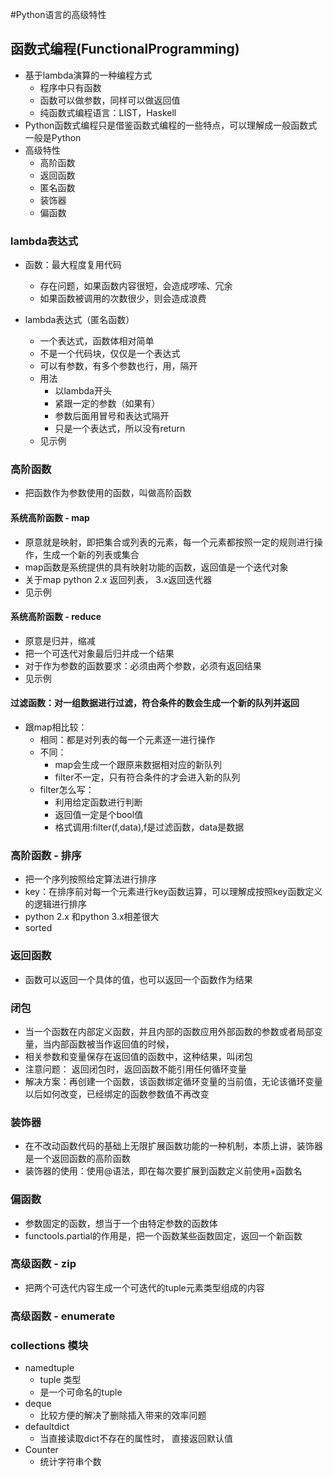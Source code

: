 #Python语言的高级特性
## 函数式编程(FunctionalProgramming)
 - 基于lambda演算的一种编程方式
    - 程序中只有函数
    - 函数可以做参数，同样可以做返回值
    - 纯函数式编程语言：LIST，Haskell
 - Python函数式编程只是借鉴函数式编程的一些特点，可以理解成一般函数式一般是Python
 - 高级特性
    - 高阶函数
    - 返回函数
    - 匿名函数
    - 装饰器
    - 偏函数
    
### lambda表达式
 - 函数：最大程度复用代码
    - 存在问题，如果函数内容很短，会造成啰嗦、冗余
    - 如果函数被调用的次数很少，则会造成浪费
    
 - lambda表达式（匿名函数）
    - 一个表达式，函数体相对简单
    - 不是一个代码块，仅仅是一个表达式
    - 可以有参数，有多个参数也行，用，隔开
    - 用法
        - 以lambda开头
        - 紧跟一定的参数（如果有）
        - 参数后面用冒号和表达式隔开
        - 只是一个表达式，所以没有return
    - 见示例
        
### 高阶函数
 - 把函数作为参数使用的函数，叫做高阶函数

#### 系统高阶函数 - map
 - 原意就是映射，即把集合或列表的元素，每一个元素都按照一定的规则进行操作，生成一个新的列表或集合
 - map函数是系统提供的具有映射功能的函数，返回值是一个迭代对象
 - 关于map python 2.x 返回列表， 3.x返回迭代器
 - 见示例

#### 系统高阶函数 - reduce
 - 原意是归并，缩减
 - 把一个可迭代对象最后归并成一个结果
 - 对于作为参数的函数要求：必须由两个参数，必须有返回结果
 - 见示例
  
#### 过滤函数：对一组数据进行过滤，符合条件的数会生成一个新的队列并返回
 - 跟map相比较：
    - 相同：都是对列表的每一个元素逐一进行操作
    - 不同：
        - map会生成一个跟原来数据相对应的新队列
        - filter不一定，只有符合条件的才会进入新的队列
    - filter怎么写：
        - 利用给定函数进行判断
        - 返回值一定是个bool值
        - 格式调用:filter(f,data),f是过滤函数，data是数据

### 高阶函数 - 排序
 - 把一个序列按照给定算法进行排序
 - key：在排序前对每一个元素进行key函数运算，可以理解成按照key函数定义的逻辑进行排序
 - python 2.x 和python 3.x相差很大
 - sorted
 
### 返回函数
 - 函数可以返回一个具体的值，也可以返回一个函数作为结果
 
### 闭包
 - 当一个函数在内部定义函数，并且内部的函数应用外部函数的参数或者局部变量，当内部函数被当作返回值的时候，
 - 相关参数和变量保存在返回值的函数中，这种结果，叫闭包
 - 注意问题： 返回闭包时，返回函数不能引用任何循环变量
 - 解决方案：再创建一个函数，该函数绑定循环变量的当前值，无论该循环变量以后如何改变，已经绑定的函数参数值不再改变

  
### 装饰器
 - 在不改动函数代码的基础上无限扩展函数功能的一种机制，本质上讲，装饰器是一个返回函数的高阶函数
 - 装饰器的使用：使用@语法，即在每次要扩展到函数定义前使用+函数名
 
### 偏函数 
 - 参数固定的函数，想当于一个由特定参数的函数体
 - functools.partial的作用是，把一个函数某些函数固定，返回一个新函数
 
 
### 高级函数 - zip
 - 把两个可迭代内容生成一个可迭代的tuple元素类型组成的内容

### 高级函数 - enumerate

### collections 模块
 - namedtuple
    - tuple 类型
    - 是一个可命名的tuple
 - deque
    - 比较方便的解决了删除插入带来的效率问题
 - defaultdict
    - 当直接读取dict不存在的属性时， 直接返回默认值
 - Counter
    - 统计字符串个数
  
